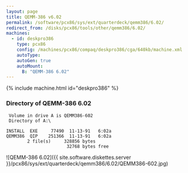 ```yaml
---
layout: page
title: QEMM-386 v6.02
permalink: /software/pcx86/sys/ext/quarterdeck/qemm386/6.02/
redirect_from: /disks/pcx86/tools/other/qemm386/6.02/
machines:
  - id: deskpro386
    type: pcx86
    config: /machines/pcx86/compaq/deskpro386/cga/640kb/machine.xml
    autoType: 
    autoGen: true
    autoMount:
      B: "QEMM-386 6.02"
---
```


{% include machine.html id="deskpro386" %}

### Directory of QEMM-386 6.02

     Volume in drive A is QEMM386-602
     Directory of A:\

    INSTALL  EXE     77490  11-13-91   6:02a
    QEMM386  QIP    251366  11-13-91   6:02a
            2 file(s)     328856 bytes
                           32768 bytes free

![QEMM-386 6.02]({{ site.software.diskettes.server }}/pcx86/sys/ext/quarterdeck/qemm386/6.02/QEMM386-602.jpg)
